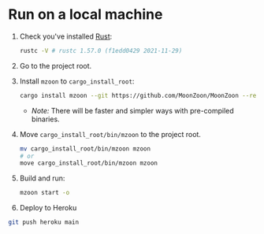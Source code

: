 # Run on a local machine

1. Check you've installed [Rust](https://www.rust-lang.org/):

    ```bash
    rustc -V # rustc 1.57.0 (f1edd0429 2021-11-29)
    ```

1. Go to the project root.

1. Install `mzoon` to `cargo_install_root`:

    ```bash
    cargo install mzoon --git https://github.com/MoonZoon/MoonZoon --rev 15cb619faca5f78a47e08f4af4bfa595f0eb64b1 --root cargo_install_root --locked
    ```

    - _Note:_ There will be faster and simpler ways with pre-compiled binaries.

1. Move `cargo_install_root/bin/mzoon` to the project root.

    ```bash
    mv cargo_install_root/bin/mzoon mzoon
    # or
    move cargo_install_root/bin/mzoon mzoon
    ```

1. Build and run:

    ```bash
    mzoon start -o
    ```

1. Deploy to Heroku

```bash
git push heroku main
```
